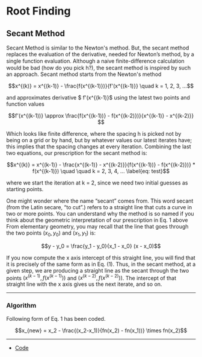 # Root Finding

## Secant Method

Secant Method is similar to the Newton's method. But, the secant method replaces the evaluation of the derivative, needed
for Newton’s method, by a single function evaluation. Although a naive finite-diﬀerence
calculation would be bad (how do you pick h?), the secant method is inspired by such an approach. 
Secant method starts from the Newton's method

```math
x^{(k)} = x^{(k-1)} - \frac{f(x^{(k-1)})}{f'(x^{(k-1)}} \quad k = 1, 2, 3, ...
```
and approximates derivative $ f'(x^{(k-1)}$ using the latest two points and function values
```math
f'(x^{(k-1))} \approx \frac{f(x^{(k-1))} - f(x^{(k-2)})}{x^{(k-1)} - x^{(k-2)}} 
```
Which looks like finite difference, where the spacing h is picked not by being on a grid
or by hand, but by whatever values our latest iterates have; this implies that the spacing
changes at every iteration.
Combining the last two equations, our prescription for the secant method is:
```math
x^{(k)} = x^{(k-1)} - \frac{x^{(k-1)} - x^{(k-2)}}{f(x^{(k-1))} - f(x^{(k-2)})} * f(x^{(k-1)}) \quad \quad k = 2, 3, 4, ...   \label{eq: test}
```
where we start the iteration at k = 2, since we need two initial guesses as starting points.



One might wonder where the name “secant” comes from. This word secant (from the Latin secare, “to cut”.) refers to a
straight line that cuts a curve in two or more points. You can understand why the method
is so named if you think about the geometric interpretation of our prescription in Eq. $1$ above
From elementary geometry, you may recall that the line that goes through the two points
$(x_0 , y_0 )$ and $(x_1 , y_1)$ is: 
```math
y - y_0 = \frac{y_1 - y_0}{x_1 - x_0} (x - x_0)
```
If you now compute the x axis intercept of this straight line, you will find that it is precisely of the same form 
as in Eq. $(1)$. Thus, in the secant method, at a given step, we
are producing a straight line as the secant through the two points $(x^{(k−1)} , f(x^{(k−1)}))$ and
$(x^{(k−2)} , f(x^{(k−2)}))$. The intercept of that straight line with the x axis gives us the next iterate,
and so on.

---
### Algorithm
Following form of Eq. $1$ has been coded.
```math
x_{new} = x_2 - \frac{(x_2-x_1)}{fn(x_2) - fn(x_1))} \times fn(x_2)
```

---
- [Code](https://github.com/nishantaMishra/computational-physics-in-python/blob/main/SecantMethod/secant1.py)


